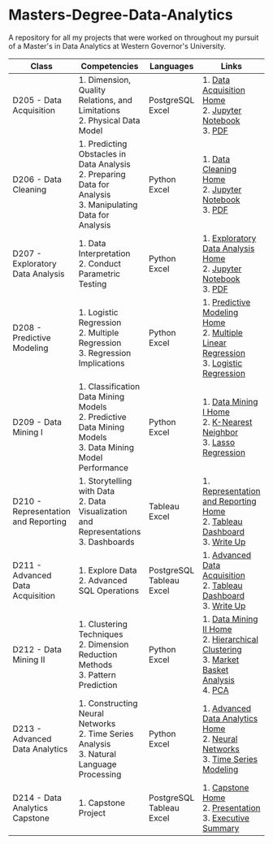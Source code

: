 # Masters-Degree-Data-Analytics
A repository for all my projects that were worked on throughout my pursuit of a Master's in Data Analytics at Western Governor's University. 

| **Class**                            | **Competencies**                                                                                                | **Languages**                   | **Links**                                                                                                                                                                                                                                                                                                                                                                                                                                                                                                                                                                 |
|--------------------------------------|-----------------------------------------------------------------------------------------------------------------|---------------------------------|---------------------------------------------------------------------------------------------------------------------------------------------------------------------------------------------------------------------------------------------------------------------------------------------------------------------------------------------------------------------------------------------------------------------------------------------------------------------------------------------------------------------------------------------------------------------------|
| D205 - Data Acquisition              | 1. Dimension, Quality Relations, and Limitations<br>2. Physical Data Model                                      | PostgreSQL<br>Excel             | 1. [Data Acquisition Home](https://github.com/makavendano/Masters-Degree-Data-Analytics/tree/main/D205%20-%20Data%20Acquisition)<br>2. [Jupyter Notebook](https://github.com/makavendano/Masters-Degree-Data-Analytics/blob/main/D205%20-%20Data%20Acquisition/PostgreSQL%20-%20Data%20Acquisition.ipynb)<br>3. [PDF](https://github.com/makavendano/Masters-Degree-Data-Analytics/blob/main/D205%20-%20Data%20Acquisition/PostgreSQL%20-%20Data%20Acquisition%20(PDF).pdf)                                                                                               |
| D206 - Data Cleaning                 | 1. Predicting Obstacles in Data Analysis<br>2. Preparing Data for Analysis<br>3. Manipulating Data for Analysis | Python<br>Excel                 | 1. [Data Cleaning Home](https://github.com/makavendano/Masters-Degree-Data-Analytics/tree/main/D206%20-%20Data%20Cleaning)<br>2. [Jupyter Notebook](https://github.com/makavendano/Masters-Degree-Data-Analytics/blob/main/D206%20-%20Data%20Cleaning/Data%20Cleaning.ipynb)<br>3. [PDF](https://github.com/makavendano/Masters-Degree-Data-Analytics/blob/main/D206%20-%20Data%20Cleaning/Data%20Cleaning%20(PDF).pdf)                                                                                                                                                   |
| D207 - Exploratory Data Analysis     | 1. Data Interpretation<br>2. Conduct Parametric Testing                                                         | Python<br>Excel                 | 1. [Exploratory Data Analysis Home](https://github.com/makavendano/Masters-Degree-Data-Analytics/tree/main/D207%20-%20Exploratory%20Data%20Analysis)<br>2. [Jupyter Notebook](https://github.com/makavendano/Masters-Degree-Data-Analytics/blob/main/D207%20-%20Exploratory%20Data%20Analysis/Exploratory%20Data%20Analysis.ipynb)<br>3. [PDF](https://github.com/makavendano/Masters-Degree-Data-Analytics/blob/main/D207%20-%20Exploratory%20Data%20Analysis/Exploratory%20Data%20Analysis%20(PDF).pdf)                                                                 |
| D208 - Predictive Modeling           | 1. Logistic Regression <br>2. Multiple Regression<br>3. Regression Implications                                 | Python <br>Excel                | 1. [Predictive Modeling Home](https://github.com/makavendano/Masters-Degree-Data-Analytics/tree/main/D208%20-%20Predictive%20Modeling)<br>2. [Multiple Linear Regression](https://github.com/makavendano/Masters-Degree-Data-Analytics/blob/main/D208%20-%20Predictive%20Modeling/D208%20-%20Predictive%20Modeling%20-%20Multiple%20Linear%20Regression.ipynb)<br>3. [Logistic Regression](https://github.com/makavendano/Masters-Degree-Data-Analytics/blob/main/D208%20-%20Predictive%20Modeling/D208%20-%20Predictive%20Modeling%20-%20Logistic%20Regression%20.ipynb) |
| D209 - Data Mining I                 | 1. Classification Data Mining Models <br>2. Predictive Data Mining Models <br>3. Data Mining Model Performance  | Python<br>Excel                 | 1. [Data Mining I Home](https://github.com/makavendano/Masters-Degree-Data-Analytics/tree/main/D209%20-%20Data%20Mining%20I)<br>2. [K-Nearest Neighbor](https://github.com/makavendano/Masters-Degree-Data-Analytics/blob/main/D209%20-%20Data%20Mining%20I/D209%20-%20Data%20Mining%20I%20-%20KNN.ipynb)<br>3. [Lasso Regression](https://github.com/makavendano/Masters-Degree-Data-Analytics/blob/main/D209%20-%20Data%20Mining%20I/D209%20-%20Data%20Mining%20I%20-%20Lasso%20Regression.ipynb)                                                                       |
| D210 - Representation and Reporting  | 1. Storytelling with Data<br>2. Data Visualization and Representations <br>3. Dashboards                        | Tableau<br>Excel                | 1. [Representation and Reporting Home](https://github.com/makavendano/Masters-Degree-Data-Analytics/tree/main/D210%20-%20Representation%20and%20Reporting)<br>2. [Tableau Dashboard](https://public.tableau.com/app/profile/makayla.a.avendano/viz/D210-RepresentationandReporting-WGU/Home)<br>3. [Write Up](https://github.com/makavendano/Masters-Degree-Data-Analytics/blob/main/D210%20-%20Representation%20and%20Reporting/D210%20-%20Representation%20and%20Reporting.ipynb)                                                                                       |
| D211 - Advanced Data Acquisition     | 1. Explore Data <br>2. Advanced SQL Operations                                                                  | PostgreSQL <br>Tableau<br>Excel | 1. [Advanced Data Acquisition](https://github.com/makavendano/Masters-Degree-Data-Analytics/tree/main/D211%20-%20Advanced%20Data%20Acquisition)<br>2. [Tableau Dashboard](https://public.tableau.com/app/profile/makayla.a.avendano/viz/D210-RepresentationandReporting-WGU/Home)<br>3. [Write Up](https://github.com/makavendano/Masters-Degree-Data-Analytics/blob/main/D211%20-%20Advanced%20Data%20Acquisition/D211%20-%20Advanced%20Data%20Acquisition.ipynb)                                                                                                        |
| D212 - Data Mining II     | 1. Clustering Techniques <br>2. Dimension Reduction Methods <br>3. Pattern Prediction                                      | Python <br>Excel | 1. [Data Mining II Home](https://github.com/makavendano/Masters-Degree-Data-Analytics/tree/main/D212%20-%20Data%20Mining%20II)<br>2. [Hierarchical Clustering](https://github.com/makavendano/Masters-Degree-Data-Analytics/blob/main/D212%20-%20Data%20Mining%20II/Hierarchical%20Clustering.ipynb)<br> 3. [Market Basket Analysis](https://github.com/makavendano/Masters-Degree-Data-Analytics/blob/main/D212%20-%20Data%20Mining%20II/Market%20Basket%20Analysis.ipynb)<br> 4. [PCA](https://github.com/makavendano/Masters-Degree-Data-Analytics/blob/main/D212%20-%20Data%20Mining%20II/PCA.ipynb)<br>   
| D213 - Advanced Data Analytics     | 1. Constructing Neural Networks <br>2. Time Series Analysis <br>3. Natural Language Processing                                                              | Python <br>Excel | 1. [Advanced Data Analytics Home](https://github.com/makavendano/Masters-Degree-Data-Analytics/tree/main/D213%20-%20Advanced%20Data%20Analytics)<br>2. [Neural Networks](https://github.com/makavendano/Masters-Degree-Data-Analytics/blob/main/D213%20-%20Advanced%20Data%20Analytics/Neural%20Networks.ipynb)<br> 3. [Time Series Modeling](https://github.com/makavendano/Masters-Degree-Data-Analytics/blob/main/D213%20-%20Advanced%20Data%20Analytics/Time%20Series%20Modeling.ipynb)<br>
| D214 - Data Analytics Capstone     | 1. Capstone Project                                                           | PostgreSQL <br>Tableau<br>Excel | 1. [Capstone Home](https://github.com/makavendano/Masters-Degree-Data-Analytics/tree/main/D214%20-%20Data%20Analytics%20Graduate%20Capstone)<br> 2. [Presentation](https://github.com/makavendano/Masters-Degree-Data-Analytics/blob/main/D214%20-%20Data%20Analytics%20Graduate%20Capstone/Metabolic%20Rates%20-%20Presentation.pdf)<br> 3. [Executive Summary](https://github.com/makavendano/Masters-Degree-Data-Analytics/blob/main/D214%20-%20Data%20Analytics%20Graduate%20Capstone/Executive%20Summary%20-%20Write%20Up.pdf)<br>
